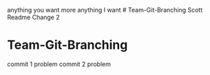 
anything you want
more anything I want # Team-Git-Branching
Scott Readme Change 2
# Team-Git-Branching
commit 1 problem
commit 2 problem
